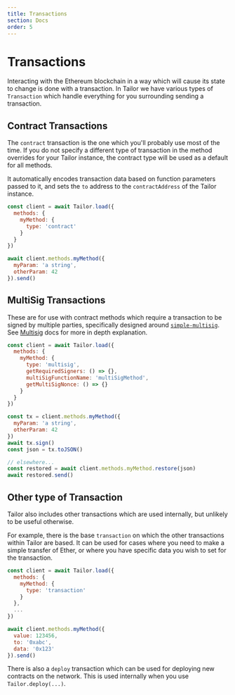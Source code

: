 ```yaml
---
title: Transactions
section: Docs
order: 5
---
```


# Transactions

Interacting with the Ethereum blockchain in a way which will cause its state to change is done with a transaction. In Tailor we have various types of `Transaction` which handle everything for you surrounding sending a transaction.

## Contract Transactions

The `contract` transaction is the one which you'll probably use most of the time. If you do not specify a different type of transaction in the method overrides for your Tailor instance, the contract type will be used as a default for all methods.

It automatically encodes transaction data based on function parameters passed to it, and sets the `to` address to the `contractAddress` of the Tailor instance.

```js
const client = await Tailor.load({
  methods: {
    myMethod: {
      type: 'contract'
    }
  }
})

await client.methods.myMethod({
  myParam: 'a string',
  otherParam: 42
}).send()
```

## MultiSig Transactions

These are for use with contract methods which require a transaction to be signed by multiple parties, specifically designed around [`simple-multisig`](https://github.com/christianlundkvist/simple-multisig). See [Multisig](http://docs.colony.io/tailor/docs-multisignature-transactions/) docs for more in depth explanation.

```js
const client = await Tailor.load({
  methods: {
    myMethod: {
      type: 'multisig',
      getRequiredSigners: () => {},
      multiSigFunctionName: 'multiSigMethod',
      getMultiSigNonce: () => {}
    }
  }
})

const tx = client.methods.myMethod({
  myParam: 'a string',
  otherParam: 42
})
await tx.sign()
const json = tx.toJSON()

// elsewhere...
const restored = await client.methods.myMethod.restore(json)
await restored.send()
```

## Other type of Transaction

Tailor also includes other transactions which are used internally, but unlikely to be useful otherwise.

For example, there is the base `transaction` on which the other transactions within Tailor are based. It can be used for cases where you need to make a simple transfer of Ether, or where you have specific data you wish to set for the transaction.

```js
const client = await Tailor.load({
  methods: {
    myMethod: {
      type: 'transaction'
    }
  },
  ...
})

await client.methods.myMethod({
  value: 123456,
  to: '0xabc',
  data: '0x123'
}).send()
```

There is also a `deploy` transaction which can be used for deploying new contracts on the network. This is used internally when you use `Tailor.deploy(...)`.
